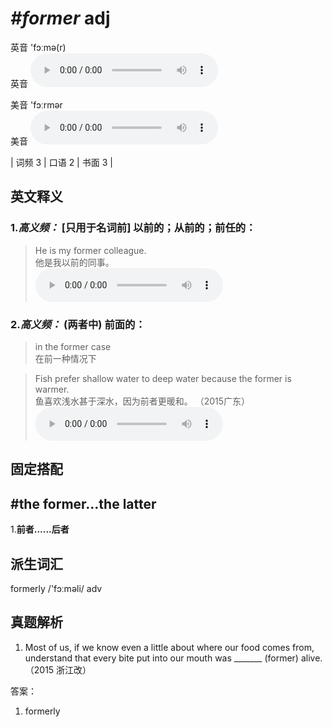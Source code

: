 # ***\#former*** adj
英音 'fɔːmə(r)  
英音
<audio src="./media/former-B.aac" controls="controls"></audio>

美音 'fɔːrmər  
美音
<audio src="./media/former.aac" controls="controls"></audio>



| 词频 3 | 口语 2 | 书面 3 |  

英文释义
---
### 1.*高义频：* **[只用于名词前] 以前的；从前的；前任的：**  

 > He is my former colleague.   
 > 他是我以前的同事。    
<audio src="./media/former-1.aac" controls="controls"></audio>

### 2.*高义频：* **(两者中) 前面的：**  

 > in the former case   
 > 在前一种情况下    

 > Fish prefer shallow water to deep water because the former is warmer.  
 > 鱼喜欢浅水甚于深水，因为前者更暖和。  （2015广东）  
<audio src="./media/Fish prefer shallow 317补录_AAC.aac" controls="controls"></audio>


固定搭配
---
## \#the former...the latter
1.**前者......后者**  


派生词汇
---
formerly /'fɔːməli/ adv   

真题解析
---
1. Most of us, if we know even a little about where our food comes from, understand that every bite put into our mouth was _______ (former) alive.  （2015 浙江改）  

答案：
1. formerly  

